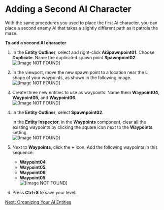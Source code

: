 # Adding a Second AI Character<a name="ai-second-ai"></a>

With the same procedures you used to place the first AI character, you can place a second enemy AI that takes a slightly different path as it patrols the maze\.

**To add a second AI character**

1. In the **Entity Outliner**, select and right\-click **AiSpawnpoint01**\. Choose **Duplicate**\. Name the duplicated spawn point **Spawnpoint02**\.  
![\[Image NOT FOUND\]](http://docs.aws.amazon.com/lumberyard/latest/gettingstartedguide/images/ai-second-ai-duplicate.png)

1. In the viewport, move the new spawn point to a location near the L shape of your waypoints, as shown in the following image\.  
![\[Image NOT FOUND\]](http://docs.aws.amazon.com/lumberyard/latest/gettingstartedguide/images/ai-second-ai-spawn.png)

1. Create three new entities to use as waypoints\. Name them **Waypoint04**, **Waypoint05**, and **Waypoint06**\.  
![\[Image NOT FOUND\]](http://docs.aws.amazon.com/lumberyard/latest/gettingstartedguide/images/ai-second-ai-waypoint.png)

1. In the **Entity Outliner**, select **Spawnpoint02**\. 

   In the **Entity Inspector**, in the **Waypoints** component, clear all the existing waypoints by clicking the square icon next to the **Waypoints** setting\.  
![\[Image NOT FOUND\]](http://docs.aws.amazon.com/lumberyard/latest/gettingstartedguide/images/ai-second-ai-clear.png)

1. Next to **Waypoints**, click the **\+** icon\. Add the following waypoints in this sequence:
   + **Waypoint04**
   + **Waypoint05**
   + **Waypoint06**
   + **Waypoint05**  
![\[Image NOT FOUND\]](http://docs.aws.amazon.com/lumberyard/latest/gettingstartedguide/images/ai-second-ai-newpoints.png)

1. Press **Ctrl\+S** to save your level\.

[Next: Organizing Your AI Entities](ai-organize.md)